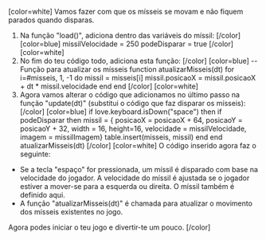 [color=white]
Vamos fazer com que os mísseis se movam e não fiquem parados quando 
disparas. 

1. Na função "load()", adiciona dentro das variáveis do míssil:
   [/color] [color=blue]
   missilVelocidade = 250
   podeDisparar = true
   [/color] [color=white]
2. No fim do teu código todo, adiciona esta função:
   [/color] [color=blue]
   -- Função para atualizar os mísseis
   function atualizarMisseis(dt)
        for i=#misseis, 1, -1 do
            missil = misseis[i]
            missil.posicaoX = missil.posicaoX + dt * missil.velocidade
        end
   end
   [/color] [color=white]
3. Agora vamos alterar o código que adicionamos no último passo 
na função "update(dt)" (substitui o código que faz disparar os
mísseis):
   [/color] [color=blue]
    if love.keyboard.isDown("space") then
        if podeDisparar then
            missil = {
                posicaoX = posicaoX + 64, 
                posicaoY = posicaoY + 32, 
                width = 16, height=16, 
                velocidade = missilVelocidade, 
                imagem = missilImagem}
            table.insert(misseis, missil)
        end
    end
    atualizarMisseis(dt)
   [/color] [color=white]
O código inserido agora faz o seguinte:
 - Se a tecla "espaço" for pressionada, um míssil é disparado com 
base na velocidade do jogador. A velocidade do míssil é ajustada 
se o jogador estiver a mover-se para a esquerda ou direita. 
O míssil também é definido aqui.
 - A função "atualizarMisseis(dt)" é chamada para atualizar o 
movimento dos mísseis existentes no jogo.

Agora podes iniciar o teu jogo e divertir-te um pouco.
[/color]